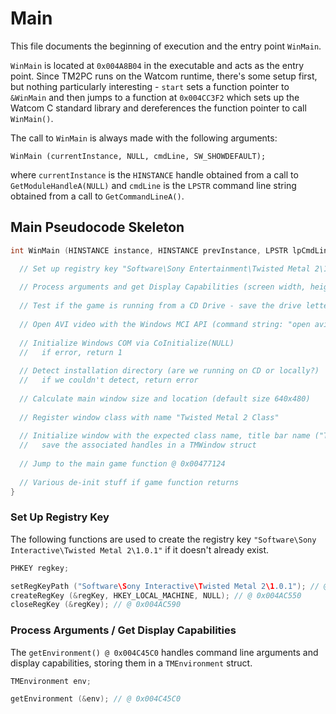# Main

This file documents the beginning of execution and the entry point `WinMain`.

`WinMain` is located at `0x004A8B04` in the executable and acts as the entry point.
Since TM2PC runs on the Watcom runtime, there's some setup first, but nothing particularly
interesting - `start` sets a function pointer to `&WinMain` and then jumps to a function at
`0x004CC3F2` which sets up the Watcom C standard library and dereferences the function pointer to call `WinMain()`.

The call to `WinMain` is always made with the following arguments:

`WinMain (currentInstance, NULL, cmdLine, SW_SHOWDEFAULT);`

where `currentInstance` is the `HINSTANCE` handle obtained from a call to `GetModuleHandleA(NULL)`
and `cmdLine` is the `LPSTR` command line string obtained from a call to `GetCommandLineA()`.

## Main Pseudocode Skeleton

```c
int WinMain (HINSTANCE instance, HINSTANCE prevInstance, LPSTR lpCmdLine, int nShowCmd) {

  // Set up registry key "Software\Sony Entertainment\Twisted Metal 2\1.0.1"
  
  // Process arguments and get Display Capabilities (screen width, height, bits per pixel)
  
  // Test if the game is running from a CD Drive - save the drive letter in a global variable if so
  
  // Open AVI video with the Windows MCI API (command string: "open avivideo")
  
  // Initialize Windows COM via CoInitialize(NULL)
  //   if error, return 1
  
  // Detect installation directory (are we running on CD or locally?)
  //   if we couldn't detect, return error
  
  // Calculate main window size and location (default size 640x480)
  
  // Register window class with name "Twisted Metal 2 Class"
  
  // Initialize window with the expected class name, title bar name ("Twisted Metal 2"), position, and size
  //   save the associated handles in a TMWindow struct
  
  // Jump to the main game function @ 0x00477124
  
  // Various de-init stuff if game function returns
}
```

### Set Up Registry Key

The following functions are used to create the registry key `"Software\Sony Interactive\Twisted Metal 2\1.0.1"` 
if it doesn't already exist. 

```c
PHKEY regkey;

setRegKeyPath ("Software\Sony Interactive\Twisted Metal 2\1.0.1"); // @ 0x004AC4E8
createRegKey (&regKey, HKEY_LOCAL_MACHINE, NULL); // @ 0x004AC550
closeRegKey (&regKey); // @ 0x004AC590
``` 

### Process Arguments / Get Display Capabilities

The `getEnvironment() @ 0x004C45C0` handles command line arguments and display capabilities,
storing them in a `TMEnvironment` struct.

```c
TMEnvironment env;

getEnvironment (&env); // @ 0x004C45C0
```
  



